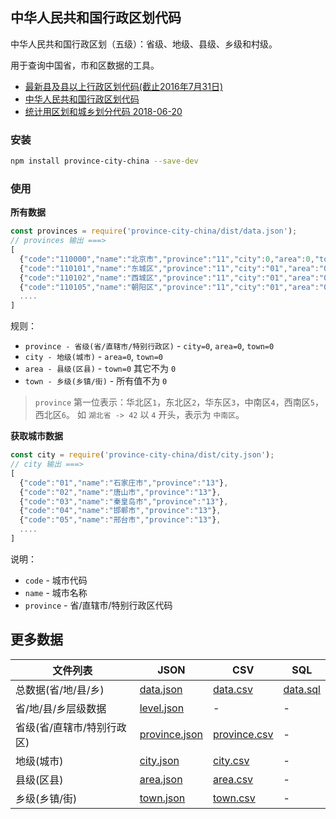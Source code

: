 中华人民共和国行政区划代码
---

中华人民共和国行政区划（五级）：省级、地级、县级、乡级和村级。

用于查询中国省，市和区数据的工具。 

- [最新县及县以上行政区划代码(截止2016年7月31日)](http://www.stats.gov.cn/tjsj/tjbz/xzqhdm/)  
- [中华人民共和国行政区划代码](http://www.mca.gov.cn/article/sj/xzqh/2018/)  
- [统计用区划和城乡划分代码 2018-06-20](http://www.stats.gov.cn/tjsj/tjbz/tjyqhdmhcxhfdm/)

### 安装

```bash
npm install province-city-china --save-dev
```

### 使用

**所有数据**

```js
const provinces = require('province-city-china/dist/data.json');
// provinces 输出 ===>
[
  {"code":"110000","name":"北京市","province":"11","city":0,"area":0,"town":0},
  {"code":"110101","name":"东城区","province":"11","city":"01","area":"01","town":0},
  {"code":"110102","name":"西城区","province":"11","city":"01","area":"02","town":0},
  {"code":"110105","name":"朝阳区","province":"11","city":"01","area":"05","town":0},
  ....
]
```

规则：

- `province - 省级(省/直辖市/特别行政区)` - `city=0`, `area=0`, `town=0`
- `city - 地级(城市)` - `area=0`, `town=0`
- `area - 县级(区县)` - `town=0` 其它不为 `0`
- `town - 乡级(乡镇/街)` - 所有值不为 `0`

> `province` 第一位表示：华北区`1`，东北区`2`，华东区`3`，中南区`4`，西南区`5`，西北区`6`。 如 `湖北省 -> 42` 以 `4` 开头，表示为 `中南区`。

**获取城市数据**

```js
const city = require('province-city-china/dist/city.json');
// city 输出 ===>
[
  {"code":"01","name":"石家庄市","province":"13"},
  {"code":"02","name":"唐山市","province":"13"},
  {"code":"03","name":"秦皇岛市","province":"13"},
  {"code":"04","name":"邯郸市","province":"13"},
  {"code":"05","name":"邢台市","province":"13"},
  ....
]
```

说明：

- `code` - 城市代码
- `name` - 城市名称
- `province` - 省/直辖市/特别行政区代码

## 更多数据

| 文件列表 | JSON | CSV | SQL |
| ---- | ---- | ---- | ---- |
| 总数据(省/地/县/乡) | [data.json](./dist/data.json) | [data.csv](./dist/data.csv) | [data.sql](./dist/data.sql) |
| 省/地/县/乡层级数据 | [level.json](./dist/level.json) | - | - |
| 省级(省/直辖市/特别行政区) | [province.json](./dist/province.json) | [province.csv](./dist/province.csv) | - |
| 地级(城市) | [city.json](./dist/city.json) | [city.csv](./dist/city.csv) | - |
| 县级(区县) | [area.json](./dist/area.json) | [area.csv](./dist/area.csv) | - |
| 乡级(乡镇/街) | [town.json](./dist/town.json) | [town.csv](./dist/town.csv) | - |